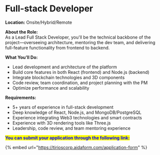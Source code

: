 # Full-stack Developer

**Location:** Onsite/Hybrid/Remote

**About the Role:**\
As a Lead Full Stack Developer, you'll be the technical backbone of the project—overseeing architecture, mentoring the dev team, and delivering full-feature functionality from frontend to backend.

**What You’ll Do:**

* Lead development and architecture of the platform
* Build core features in both React (frontend) and Node.js (backend)
* Integrate blockchain technologies and 3D components
* Code review, team coordination, and project planning with the PM
* Optimize performance and scalability

**Requirements:**

* 5+ years of experience in full-stack development
* Deep knowledge of React, Node.js, and MongoDB/PostgreSQL
* Experience integrating Web3 technologies and smart contracts
* Experience with 3D rendering tools like Three.js
* Leadership, code review, and team mentoring experience



<mark style="color:blue;">**You can submit your application through the following link:**</mark>

{% embed url="https://tirioscorp.aidaform.com/application-form" %}

